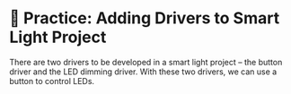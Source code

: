 # 🧐 Practice: Adding Drivers to Smart Light Project

There are two drivers to be developed in a smart light project &ndash; the button driver and the LED dimming driver. With these two drivers, we can use a button to control LEDs.